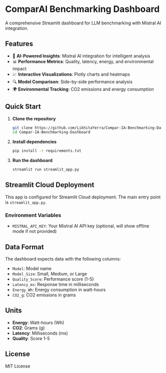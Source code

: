 # ComparAI Benchmarking Dashboard

A comprehensive Streamlit dashboard for LLM benchmarking with Mistral AI integration.

## Features

- 🤖 **AI-Powered Insights**: Mistral AI integration for intelligent analysis
- 📊 **Performance Metrics**: Quality, latency, energy, and environmental impact
- 📈 **Interactive Visualizations**: Plotly charts and heatmaps
- 🔍 **Model Comparison**: Side-by-side performance analysis
- 🌍 **Environmental Tracking**: CO2 emissions and energy consumption

## Quick Start

1. **Clone the repository**
   ```bash
   git clone https://github.com/LikhitaYerra/Compar-IA-Benchmarking-Dashboard.git
   cd Compar-IA-Benchmarking-Dashboard
   ```

2. **Install dependencies**
   ```bash
   pip install -r requirements.txt
   ```

3. **Run the dashboard**
   ```bash
   streamlit run streamlit_app.py
   ```

## Streamlit Cloud Deployment

This app is configured for Streamlit Cloud deployment. The main entry point is `streamlit_app.py`.

### Environment Variables

- `MISTRAL_API_KEY`: Your Mistral AI API key (optional, will show offline mode if not provided)

## Data Format

The dashboard expects data with the following columns:
- `Model`: Model name
- `Model_Size`: Small, Medium, or Large
- `Quality_Score`: Performance score (1-5)
- `Latency_ms`: Response time in milliseconds
- `Energy_Wh`: Energy consumption in watt-hours
- `CO2_g`: CO2 emissions in grams

## Units

- **Energy**: Watt-hours (Wh)
- **CO2**: Grams (g)
- **Latency**: Milliseconds (ms)
- **Quality**: Score 1-5

## License

MIT License
